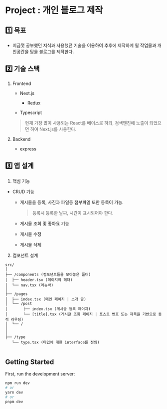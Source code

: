 # Project : 개인 블로그 제작

## 1️⃣ 목표

- 지금껏 공부했던 지식과 사용했던 기술을 이용하여 추후에 제작하게 될 작업물과 개인공간을 담을 블로그를 제작한다.

## 2️⃣ 기술 스택

1. Frontend

   - Next.js

     - Redux

   - Typescript

   > 현재 가장 많이 사용되는 React를 베이스로 하되, 검색엔진에 노출이 되었으면 하여 Next.js를 사용한다.

2. Backend

   - express

## 3️⃣ 앱 설계

1. 핵심 기능

- CRUD 기능

  - 게시물을 등록, 사진과 파일등 첨부파일 또한 등록이 가능.

    > 등록시 등록한 날짜, 시간이 표시되어야 한다.

  - 게시물 조회 및 좋아요 기능

  - 게시물 수정

  - 게시물 삭제

2. 컴포넌트 설계

```
src/
│
├── /components (컴포넌트들을 모아놓은 폴더)
│  ├── header.tsx (페이지의 헤더)
│  └── nav.tsx (메뉴바)
│
├── /pages
│  ├── index.tsx (메인 페이지 | 소개 글)
│  └── /post
│       ├── index.tsx (게시글 등록 페이지)
│       └── [title].tsx (게시글 조회 페이지 | 포스트 번호 또는 제목을 기반으로 동적 라우팅)
│  └── /
│
│
├── /type
   └── type.tsx (타입에 대한 interface를 정의)


```

## Getting Started

First, run the development server:

```bash
npm run dev
# or
yarn dev
# or
pnpm dev
```
